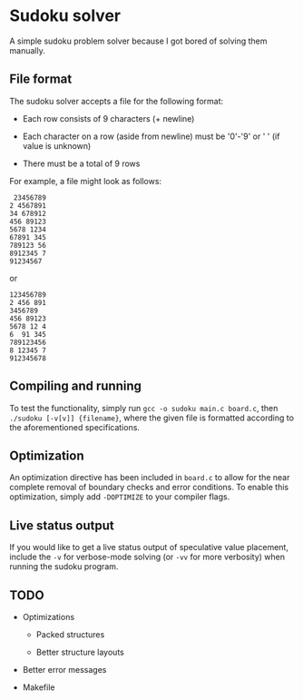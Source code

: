 # Sudoku solver
A simple sudoku problem solver because I got bored of solving them manually.

## File format
The sudoku solver accepts a file for the following format:
* Each row consists of 9 characters (+ newline)

* Each character on a row (aside from newline) must be '0'-'9' or ' ' (if value is unknown)

* There must be a total of 9 rows

For example, a file might look as follows:
```
 23456789
2 4567891
34 678912
456 89123
5678 1234
67891 345
789123 56
8912345 7
91234567 
```

or

```
123456789
2 456 891
3456789  
456 89123
5678 12 4
6  91 345
789123456
8 12345 7
912345678
```


## Compiling and running
To test the functionality, simply run `gcc -o sudoku main.c board.c`, then
`./sudoku [-v[v]] {filename}`, where the given file is formatted according to
the aforementioned specifications.

## Optimization
An optimization directive has been included in `board.c` to allow for the near
complete removal of boundary checks and error conditions. To enable this
optimization, simply add `-DOPTIMIZE` to your compiler flags.

## Live status output
If you would like to get a live status output of speculative value placement,
include the `-v` for verbose-mode solving (or `-vv` for more verbosity) when
running the sudoku program.

## TODO

* Optimizations

  * Packed structures

  * Better structure layouts

* Better error messages

* Makefile
